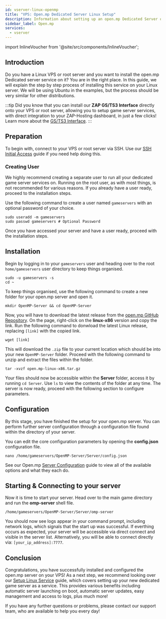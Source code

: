 ```yaml
---
id: vserver-linux-openmp
title: "VPS: Open.mp Dedicated Server Linux Setup"
description: Information about setting up an open.mp Dedicated Server on a Linux VPS from ZAP-Hosting - ZAP-Hosting.com documentation
sidebar_label: Open.mp
services:
  - vserver
---
```


import InlineVoucher from '@site/src/components/InlineVoucher';

## Introduction
Do you have a Linux VPS or root server and you want to install the open.mp Dedicated server service on it? You are in the right place. In this guide, we will explain the step by step process of installing this service on your Linux server. We will be using Ubuntu in the examples, but the process should be very similar for other distributions.

:::tip
Did you know that you can install our **ZAP GS/TS3 Interface** directly onto your VPS or root server, allowing you to setup game server services, with direct integration to your ZAP-Hosting dashboard, in just a few clicks! Learn more about the [GS/TS3 Interface](vserver-linux-gs-interface.md).
:::

<InlineVoucher />

## Preparation

To begin with, connect to your VPS or root server via SSH. Use our [SSH Initial Access](vserver-linux-ssh.md) guide if you need help doing this.

### Creating User

We highly recommend creating a separate user to run all your dedicated game server services on. Running on the root user, as with most things, is not recommended for various reasons. If you already have a user ready, proceed to the installation steps.

Use the following command to create a user named `gameservers` with an optional password of your choice.

```
sudo useradd -m gameservers
sudo passwd gameservers # Optional Password
```

Once you have accessed your server and have a user ready, proceed with the installation steps.

## Installation

Begin by logging in to your `gameservers` user and heading over to the root `home/gameservers` user directory to keep things organised.
```
sudo -u gameservers -s
cd ~
```

To keep things organised, use the following command to create a new folder for your open.mp server and open it.
```
mkdir OpenMP-Server && cd OpenMP-Server
```

Now, you will have to download the latest release from the [open.mp GitHub Repository](https://github.com/openmultiplayer/open.mp/releases). On the page, right-click on the **linux-x86** version and copy the link. Run the following command to donwload the latest Linux release, replacing `[link]` with the copied link.
```
wget [link]
```

This will download the `.zip` file to your current location which should be into your new `OpenMP-Server` folder. Proceed with the following command to unzip and extract the files within the folder.
```
tar -xvzf open.mp-linux-x86.tar.gz
```

Your files should now be accessible within the **Server** folder, access it by running `cd Server`. Use `ls` to view the contents of the folder at any time. The server is now ready, proceed with the following section to configure parameters.

## Configuration

By this stage, you have finished the setup for your open.mp server. You can perform further server configuration through a configuration file found within the directory of your server.

You can edit the core configuration parameters by opening the **config.json** configuration file.
```
nano /home/gameservers/OpenMP-Server/Server/config.json
```

See our Open.mp [Server Configuration](openmp-configuration.md) guide to view all of the available options and what they each do.

## Starting & Connecting to your server

Now it is time to start your server. Head over to the main game directory and run the **omp-server** shell file.
```
/home/gameservers/OpenMP-Server/Server/omp-server
```

You should now see logs appear in your command prompt, including network logs, which signals that the start up was successful. If everthing occurs as expected, your server will be accessible via direct connect and visible in the server list. Alternatively, you will be able to connect directly via: `[your_ip_address]:7777`.

## Conclusion

Congratulations, you have successfully installed and configured the open.mp server on your VPS! As a next step, we recommend looking over our [Setup Linux Service](vserver-linux-create-gameservice.md) guide, which covers setting up your new dedicated game server as a service. This provides various benefits including automatic server launching on boot, automatic server updates, easy management and access to logs, plus much more!

If you have any further questions or problems, please contact our support team, who are available to help you every day!

<InlineVoucher />
